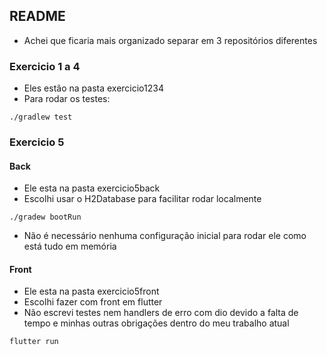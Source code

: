 ## README

* Achei que ficaria mais organizado separar em 3 repositórios diferentes

### Exercicio 1 a 4

* Eles estão na pasta exercicio1234
* Para rodar os testes:
```
./gradlew test
```

### Exercicio 5

#### Back
* Ele esta na pasta exercicio5back
* Escolhi usar o H2Database para facilitar rodar localmente
```
./gradew bootRun
```
* Não é necessário nenhuma configuração inicial para rodar ele como está tudo em memória

#### Front
* Ele esta na pasta exercicio5front
* Escolhi fazer com front em flutter
* Não escrevi testes nem handlers de erro com dio devido a falta de tempo e minhas outras obrigações dentro do meu trabalho atual
```
flutter run
```


